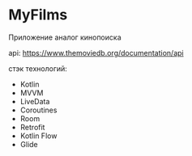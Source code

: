 # MyFilms

Приложение аналог кинопоиска

api: https://www.themoviedb.org/documentation/api

стэк технологий:
- Kotlin
- MVVM
- LiveData
- Coroutines
- Room
- Retrofit
- Kotlin Flow
- Glide
